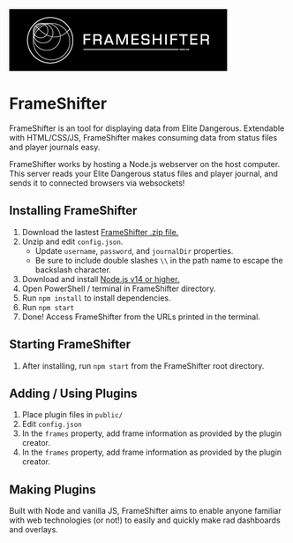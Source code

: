 <img src="https://github.com/daltonrowe/frameshifter/raw/master/public/welcome/frameshifter-readme.png">


# FrameShifter

FrameShifter is an tool for displaying data from Elite Dangerous. Extendable with HTML/CSS/JS, FrameShifter makes consuming data from status files and player journals easy.

FrameShifter works by hosting a Node.js webserver on the host computer. This server reads your Elite Dangerous status files and player journal, and sends it to connected browsers via websockets!

## Installing FrameShifter

1. Download the lastest [FrameShifter .zip file.](https://github.com/daltonrowe/frameshifter/archive/refs/heads/master.zip)
1. Unzip and edit `config.json`.
    - Update `username`, `password`, and `journalDir` properties.
    - Be sure to include double slashes `\\` in the path name to escape the backslash character.
1. Download and install [Node.js v14 or higher.](https://nodejs.org/en/download/current/)
1. Open PowerShell / terminal in FrameShifter directory.
1. Run `npm install` to install dependencies.
1. Run `npm start`
1. Done! Access FrameShifter from the URLs printed in the terminal.

## Starting FrameShifter

1. After installing, run `npm start` from the FrameShifter root directory.

## Adding / Using Plugins

1. Place plugin files in `public/`
1. Edit `config.json`
1. In the `frames` property, add frame information as provided by the plugin creator.
1. In the `frames` property, add frame information as provided by the plugin creator.

## Making Plugins

Built with Node and vanilla JS, FrameShifter aims to enable anyone familiar with web technologies (or not!) to easily and quickly make rad dashboards and overlays.